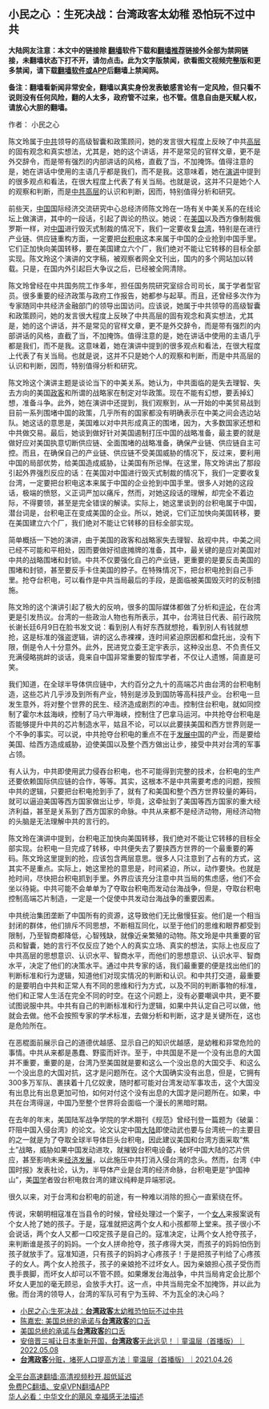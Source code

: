  <!-- 面包屑导航 --> <h2>小民之心 ：生死决战：台湾政客太幼稚 恐怕玩不过中共</h2> <p class="notice"><b>大陆网友注意：本文中的链接除 <a href="https://github.com/bannedbook/fanqiang" >翻墙</a>软件下载和<a href="https://github.com/killgcd/justmysocks/blob/master/README.md">翻墙推荐</a>链接外全部为禁网链接，未翻墙状态下打不开，请勿点击。此为文字版禁闻，欲看图文视频完整版和更多禁闻，请下载<a href="https://github.com/bannedbook/fanqiang">翻墙软件或APP</a>后翻墙上禁闻网。</p><p>备注：翻墙看新闻非常安全，翻墙以真实身份发表敏感言论有一定风险，但只看不说则没有任何风险，翻的人太多，政府管不过来，也不管。信息自由是天赋人权，请放心大胆的翻墙。</b></p>  <div class="entry"> <p>作者： 小民之心</p> <p id="summary">陈文玲属于<a href="https://www.bannedbook.org/bnews/tag/%e4%b8%ad%e5%85%b1/" class="st_tag internal_tag" rel="tag" title="标签 中共 下的日志">中共</a>领导的高级智囊和政策顾问，她的发言很大程度上反映了中共<span class='wp_keywordlink_affiliate'><a href="https://www.bannedbook.org/bnews/ccpdope/" title="中共高层内幕" target="_blank">高层</a></span>的固有观念和真实想法，尤其是，她的这个讲话，并不是常见的官样文章，更不是外交辞令，而是带有强烈的内部讲话的风格，直截了当，不加掩饰。值得注意的是，她在讲话中使用的主语几乎都是我们，而不是我。这意味着，她在<a href="https://www.bannedbook.org/bnews/tag/%E6%BC%94%E8%AE%B2/" class="st_tag internal_tag" rel="tag" title="标签 演讲 下的日志">演讲</a>中提到的很多观点和看法，在很大程度上代表了有关当局。也就是说，这并不只是她个人的观察和判断，而是<span class='wp_keywordlink_affiliate'><a href="https://www.bannedbook.org/bnews/ccpdope/" title="中共高层" target="_blank">中共高层</a></span>的认识和判断，因而，特别值得分析和研究。</p> <p>前些天，<span class='wp_keywordlink_affiliate'><a href="https://www.bannedbook.org/" title="中国" target="_blank">中国</a></span>国际经济交流研究中心总经济师陈文玲在一场有关中美关系的在线论坛上做演讲，其中的一段话，引起了舆论的热议。她说：在<a href="https://www.bannedbook.org/bnews/tag/%e7%be%8e%e5%9b%bd/" class="st_tag internal_tag" rel="tag" title="标签 美国 下的日志">美国</a>以及西方像制裁俄罗斯一样，对<a href="https://www.bannedbook.org/bnews/tag/%E4%B8%AD%E5%9B%BD/" class="st_tag internal_tag" rel="tag" title="标签 中国 下的日志">中国</a>进行毁灭式制裁的情况下，我们一定要收复<a href="https://www.bannedbook.org/bnews/tag/%e5%8f%b0%e6%b9%be/" class="st_tag internal_tag" rel="tag" title="标签 台湾 下的日志">台湾</a>，特别是在进行产业链、供应链重构方面，一定要把<a href="https://www.bannedbook.org/bnews/tag/%e5%8f%b0%e7%a7%af%e7%94%b5/" class="st_tag internal_tag" rel="tag" title="标签 台积电 下的日志">台积电</a>这本来属于中国的企业抢到中国手里。它们正加快向美国转移，要在美国建立六个厂，我们绝对不能让它转移的目标全部实现。陈文玲这个演讲的文字稿，被观察者网全文刊出，国内的多个网站加以转载。只是，在国内外引起巨大争议之后，已经被全网清除。</p> <p>陈文玲曾经在中共国务院工作多年，担任国务院研究室综合司司长，属于学者型官员。很多重要的经济政策与政府工作报告，她都参与起草。而且，还曾经多次作为专家随同中共经济金融部门的领导出国访问。应该说，她属于中共领导的高级智囊和政策顾问，她的发言很大程度上反映了中共高层的固有观念和真实想法，尤其是，她的这个讲话，并不是常见的官样文章，更不是外交辞令，而是带有强烈的内部讲话的风格，直截了当，不加掩饰。值得注意的是，她在讲话中使用的主语几乎都是我们，而不是我。这意味着，她在演讲中提到的很多观点和看法，在很大程度上代表了有关当局。也就是说，这并不只是她个人的观察和判断，而是中共高层的认识和判断，因而，特别值得分析和研究。</p>  <p>陈文玲这个演讲主题是谈论当下的中美关系。她认为，中共面临的是失去理智、失去方向的美国<a href="https://www.bannedbook.org/bnews/tag/%E6%94%BF%E5%AE%A2/" class="st_tag internal_tag" rel="tag" title="标签 政客 下的日志">政客</a>和所谓的战略家在制定对华政策。现在不能有幻想，要丢掉幻想，准备斗争。此外，她在演讲中还提到，我们观察到，从一开始的中美贸易战到目前一系列围堵中国的政策，几乎所有的国家都没有明确表示在中美之间会选边站队。她这话的意思是，美国难以对中共形成真正的围堵，因为，大多数国家还想和中共做交易。最后，她谈到做好针对美国遏制打压中国的战略准备，最主要的就是做好应对美国执意切断供应链、全面围堵的战略准备，确保产业链、供应链自主可控。而且，在确保自己的产业链、供应链不受美国威胁的情况下，反过来，要利用中国的局部优势，给美国造成威胁，让美国有所忌惮。在这里，陈文玲讲出了那段引起外界强烈反应的话：在美国对中国进行毁灭式制裁的情况下，我们一定要收复台湾，一定要把台积电这本来属于中国的企业抢到中国手里。很多人对她的这段话，极端的愤怒，义正词严加以痛斥，然而，对她这段话的理解，却完全不着边际，不得要领，甚至是完全错误的解读。实际上，她这里谈到的台积电属于中国，潜台词是，台积电正在变成美国的企业。所以，她说，它们正加快向美国转移，要在美国建立六个厂，我们绝对不能让它转移的目标全部实现。</p> <p>简单概括一下她的演讲，由于美国的政客和战略家失去理智、敌视中共，中美之间已经不可能和平相处，因而要做好彻底摊牌的准备，其中，最关键的是应对美国对中共的战略围堵和封锁。中共不仅要强化自己的产业链，更重要的是要反击美国的围堵和封锁，甚至要反手卡住美国的脖子。在特殊情况下，把台积电抢到自己手里。抢夺台积电，可以看作是中共当局最后的手段，是面临被美国毁灭时的反制措施。</p> <p>陈文玲的这个演讲引起了极大的反响，很多的国际媒体都做了分析和<span class='wp_keywordlink_affiliate'><a href="https://www.bannedbook.org/bnews/comments/" title="新闻评论" target="_blank">评论</a></span>，在台湾更是引发热议。台湾的一些政治人物也有所表示，其中，台湾驻日代表、前行政院长谢长廷6月9日在脸书发文说：看到别人有好东西就想抢，看到别人有钱就想抢，这是标准的强盗逻辑，讲的这么赤裸裸，连时间紧迫原因都和盘托出，没有下限，倒是令人十分意外。此外，民进党立委王定宇表示，这种没出息、不负责任又充满侵略挑衅的谈话，竟来自中国非常重要的智库学者，不仅让人遗憾，简直是可笑。</p> <p>我们知道，在全球半导体供应链中，大约百分之九十的高端芯片由台湾的台积电制造，这些芯片几乎涉及到所有产业，特别是涉及到国防等高科技产业。台积电一旦发生意外，将对整个世界的民生、经济造成剧烈的冲击。控制住台积电，就如同控制了霍尔木兹海峡，控制了马六甲海峡，控制住了巴拿马运河。中共抢夺台积电是否能够提升中共的芯片制造水平，姑且不论，可以以此要挟美国和西方世界则是一个不争的事实。可以说，中共抢夺台积电的重点不在于<span class='wp_keywordlink'><a href="https://www.bannedbook.org/forum11/topic335.html" title="禁片：发展中出现的问题，只能靠发展解决？" target="_blank">发展中</a></span>国的产业，而是要给美国、给西方造成威胁，迫使美国以及整个西方做出让步，接受中共对台湾的军事占领。</p>  <p>有人认为，中共即使用武力侵吞台积电，也不可能得到完整的技术，台积电的生产还要依赖国际供应链的合作，等等。其实，这根本不是中共需要考虑的问题，按照中共的逻辑，只要把台积电抢到手了，就有了和美国和整个西方世界较量的筹码，就可以逼迫美国等西方国家做出让步，毕竟，这牵扯到了美国等西方国家的重大经济利益，甚至是关系到了西方国家的命脉。中共从来都不是经济动物，用经济动物的头脑是无法理解中共的言行的。</p> <p>陈文玲在演讲中提到，台积电正加快向美国转移，我们绝对不能让它转移的目标全部实现。台积电一旦完成了转移，中共便失去了要挟西方世界的一个最重要的筹码。陈文玲这里提到的抢，应该包含两层意思。很多人只注意到了占有的方式，这其实不是重点。实际上，她这里抢的意思是，时间紧迫，所以，动作要快。也就是抢时间，尽快把台积电抓到手里。外界应该充分注意中共当局的焦虑感，他们不会坐以待毙。中共可能不会单单为了夺取台积电而发动台海战争，但是，夺取台积电控制高端芯片制造，一定是一个促使中共发动台海战争的重要因素。</p> <p>中共统治集团垄断了中国所有的资源，这导致他们无比傲慢狂妄。他们是一个相当封闭的群体，他们排斥不同思想，不断相互同化，以至于他们的思维和眼界都受到限制，乃至智商都降低，心智残缺，就像近亲繁殖的动物。陈文玲是中共重要的官员和智囊，她的言行不仅反应了她个人的真实立场、真实的想法，实际上也反应了中共高层的思想意识、认识水平、智商水平，而他们的思想意识、认识水平、智商水平，决定了他们的决策水平。通过中共专家的话，我们最重要的便是找出他们的判断标准和行为逻辑，知道他们对现实情况的判断和认识。和中共打交道，最重要的是要明白中共和正常人有不同的思维和行为方式，以及不同的判断事物的标准，他们和正常人生活在完全不同的时空。在这个问题上，没有必要嘲讽中共，更不要试图说服中共。中共有自己的判断标准和行为逻辑，如果中共认定自己可以做，他就会去做。他不会按照专家的学术标准，去做分析和判断，这才是关键所在，这也是危险所在。</p> <p>在恶棍面前展示自己的道德优越感、显示自己的知识优越感，是幼稚和非常危险的事情。中共从来都是愚蠢、野蛮而奸诈。至于，中共国是不是一个没有出息的大国并不重要，重要的是，台湾乃至美国就是要和这么一个没出息的大国交手、和这么一个没出息的大国对抗，这才是问题所在。这个大国确实没有出息，但是，它拥有300多万军队、裹挟着十几亿奴隶，随时都可能对台湾发动军事攻击，这个大国没有出息比有出息更加可怕，如何对付这个没有出息的大国才是问题所在。如果，中共在台湾得逞，中国乃至整个世界将会面临一个漫长的黑暗时期。</p>  <p>在去年的年末，美国陆军战争学院的学术期刊《规范》曾经刊登一篇题为《破巢：吓阻中国入侵台湾》的论文。论文认定中国<span class='wp_keywordlink_affiliate'><a href="https://www.bannedbook.org/" title="大陆" target="_blank">大陆</a></span>即使动武也要与台湾统一的主要目的之一就是为了夺取全球半导体巨头台积电，因此建议美国和台湾方面采取&#8221;焦土&#8221;战略，威胁如果中国发动进攻，就摧毁台积电设备，破坏中国大陆的芯片供应，甚至影响未来<span class='wp_keywordlink'><a href="https://www.bannedbook.org/forum2/topic869.html" title="宪政、法治和经济发展——走向市场经济的制度保障" target="_blank">经济发展</a></span>，以此施压中共打消入侵台湾的念头。然而，台湾《中国时报》发表社论，认为，半导体产业是台湾的经济命脉，台积电更是&#8221;护国神山&#8221;，美<span class='wp_keywordlink'><a href="https://www.bannedbook.org/forum24/" title="国学传统文化禁书" target="_blank">国学</a></span>者毁台积电救台湾的建议纯粹是异端邪说。</p> <p>很久以来，对于台湾和台积电的前途，有一种难以消除的担心一直萦绕在怀。</p> <p>传说，宋朝明相寇准在当县令的时候，曾经处理过一个案子，一个<a href="https://www.bannedbook.org/bnews/tag/%e5%a5%b3%e4%ba%ba/" class="st_tag internal_tag" rel="tag" title="标签 女人 下的日志">女人</a>来报案说有个女人抢了她的孩子。于是，寇准就把这两个女人和小孩都带上堂来。孩子很小不会说话，两个女人又都一口咬定孩子是自己的。寇准决定，让两个女人抢夺孩子，来判断谁是孩子的妈妈。一个女人拼命抢夺，孩子疼得大哭，而孩子的妈妈怕伤到孩子就放手了。寇准知道，只有孩子的妈妈才心疼孩子！于是把孩子判给了心疼孩子的女人。两个女人抢孩子，孩子的亲娘抢不过坏女人。因为亲娘担心孩子受伤而畏手畏脚，而坏女人却可以不管不顾。如果爆发台海战争，中共当局肯定会比那个坏女人更加的毫无顾忌，会放手大打。这一点，中共当局完全不加掩饰，并以此为傲。而台湾的领导人，台湾的军队可有宁为玉碎、不为瓦全的决心吗？</p> <div id="taboola-mid-1"></div>  <ul class='op-related-articles' title='相关阅读'> <li><a href='https://www.bannedbook.org/bnews/comments/20220616/1746295.html' target='_blank'>小民之心:生死决战：<b>台湾政客</b>太幼稚恐怕玩不过中共</a></li> <li><a href='https://www.bannedbook.org/bnews/comments/20220528/1738603.html' target='_blank'>陈嘉宏: 美国总统的承诺与<b>台湾政客</b>的口舌</a></li> <li><a href='https://www.bannedbook.org/bnews/ssgc/20220527/1738072.html' target='_blank'>美国总统的承诺与<b>台湾政客</b>的口舌</a></li> <li><a href='https://www.bannedbook.org/bnews/taiwannews/20220508/1730017.html' target='_blank'>安倍晋三喊让日本重新开国，<b>台湾政客</b>无此远见！｜童温层（首播版）｜2022.05.08</a></li> <li><a href='https://www.bannedbook.org/bnews/taiwannews/20210426/1534004.html' target='_blank'><b>台湾政客</b>分赃，堵死人口提高方法｜童温层（首播版）｜2021.04.26</a></li> </ul> <p class="texttj"> <a href="https://github.com/bannedbook/fanqiang/wiki/V2ray%E6%9C%BA%E5%9C%BA" target="_blank">全平台高速翻墙:高清视频秒开,超低延迟</a><br/> <a href="https://github.com/bannedbook/fanqiang/wiki/%E7%A6%81%E9%97%BB%E7%BD%91%E5%AE%89%E5%8D%93%E7%BF%BB%E5%A2%99%E6%96%B0%E9%97%BBAPP" target="_blank">免费PC翻墙、安卓VPN翻墙APP</a><br/> <a href="https://www.bannedbook.org/bnews/comments/20220220/1694796.html" target="_blank">华人必看：中华文化的飓风 幸福感无法描述</a> </p> <p class="src-info">　 </p><a name='sharetosocial'></a>  <div style="margin-bottom:5px;padding-bottom:5px;clear:both"> <div id="archive-pix-1" class="banner-ads"> <!-- AuctionX Display platform tag START --> <div id="27602x728x90x621x_ADSLOT1" clicktrack="%%CLICK_URL_ESC%%"></div>  <!-- AuctionX Display platform tag END --> </div> <div id="archive-pix-2" class="banner-ads"> <!-- AuctionX Display platform tag START --> <div id="27556x300x250x621x_ADSLOT1" clicktrack="%%CLICK_URL_ESC%%" style="margin:0 auto;text-align:center"></div>  <!-- AuctionX Display platform tag END --> </div> </div>  <div id="archive-pix-1" class="banner-ads"> <!-- AuctionX Display platform tag START --> <div id="27603x728x90x621x_ADSLOT1" clicktrack="%%CLICK_URL_ESC%%"></div>  <!-- AuctionX Display platform tag END --> </div> </div><!--END ENTRY--> 